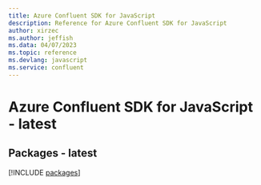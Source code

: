 ```yaml
---
title: Azure Confluent SDK for JavaScript
description: Reference for Azure Confluent SDK for JavaScript
author: xirzec
ms.author: jeffish
ms.data: 04/07/2023
ms.topic: reference
ms.devlang: javascript
ms.service: confluent
---
```

# Azure Confluent SDK for JavaScript - latest
## Packages - latest
[!INCLUDE [packages](confluent-index.md)]